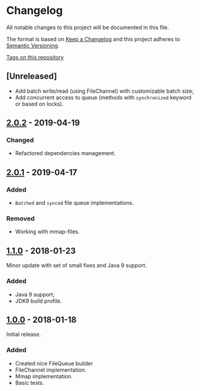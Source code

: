 
# Changelog

All notable changes to this project will be documented in this file.

The format is based on [Keep a Changelog](http://keepachangelog.com/en/1.0.0/)
and this project adheres to [Semantic Versioning](http://semver.org/spec/v2.0.0.html).

[Tags on this repository](https://github.com/infobip/popout/tags)

## [Unreleased]

- Add batch write/read (using FileChannel) with customizable batch size;
- Add concurrent access to queue (methods with `synchronized` keyword or based on locks).

## [2.0.2](https://github.com/infobip/popout/releases/tag/2.0.2) - 2019-04-19

### Changed

- Refactored dependencies management.

## [2.0.1](https://github.com/infobip/popout/releases/tag/2.0.1) - 2019-04-17

### Added

- `Batched` and `synced` file queue implementations.

### Removed

- Working with mmap-files.

## [1.1.0](https://github.com/infobip/popout/releases/tag/1.1.0) - 2018-01-23

Minor update with set of small fixes and Java 9 support.

### Added

- Java 9 support;
- JDK9 build profile.

## [1.0.0](https://github.com/infobip/popout/releases/tag/1.0.0) - 2018-01-18

Initial release.

### Added
- Created nice FileQueue builder
- FileChannel implementation.
- Mmap implementation.
- Basic tests.
